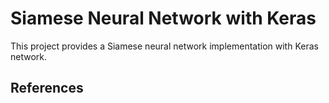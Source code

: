# Siamese Neural Network with Keras

This project provides a Siamese neural network implementation with Keras network.






## References

